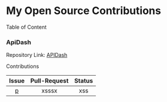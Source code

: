 # My Open Source Contributions

Table of Content

### ApiDash

Repository Link: [APIDash](https://github.com/foss42/apidash)

Contributions

|                      Issue                      | Pull-Request | Status |
|:-----------------------------------------------:|:------------:|:------:|
| [p](https://github.com/foss42/apidash/issues/319) |    xsssx     |  xss   |